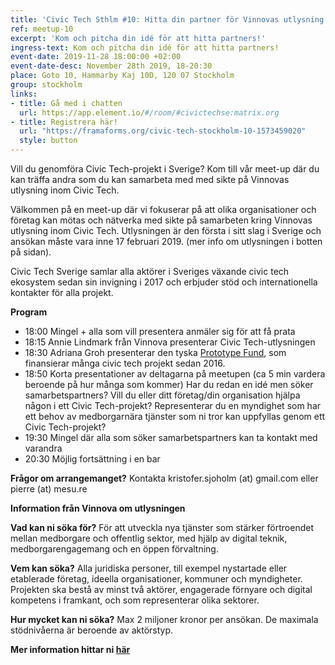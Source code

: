 ```yaml
---
title: 'Civic Tech Sthlm #10: Hitta din partner för Vinnovas utlysning'
ref: meetup-10
excerpt: 'Kom och pitcha din idé för att hitta partners!'
ingress-text: Kom och pitcha din idé för att hitta partners!
event-date: 2019-11-28 18:00:00 +02:00
event-date-desc: November 28th 2019, 18-20:30
place: Goto 10, Hammarby Kaj 10D, 120 07 Stockholm
group: stockholm
links:
- title: Gå med i chatten
  url: https://app.element.io/#/room/#civictechse:matrix.org
- title: Registrera här!
  url: "https://framaforms.org/civic-tech-stockholm-10-1573459020"
  style: button
---
```


Vill du genomföra Civic Tech-projekt i Sverige? Kom till vår meet-up där du kan träffa andra som du kan samarbeta med med sikte på Vinnovas utlysning inom Civic Tech.

Välkommen på en meet-up där vi fokuserar på att olika organisationer och företag kan mötas och nätverka med sikte på samarbeten kring Vinnovas utlysning inom Civic Tech. Utlysningen är den första i sitt slag i Sverige och ansökan måste vara inne 17 februari 2019. (mer info om utlysningen i botten på sidan).

Civic Tech Sverige samlar alla aktörer i Sveriges växande civic tech ekosystem sedan sin invigning i 2017 och erbjuder stöd och internationella kontakter för alla projekt.

**Program**
* 18:00 Mingel + alla som vill presentera anmäler sig för att få prata
* 18:15 Annie Lindmark från Vinnova presenterar Civic Tech-utlysningen
* 18:30 Adriana Groh presenterar den tyska [Prototype Fund](https://prototypefund.de/en/), som finansierar många civic tech projekt sedan 2016.
* 18:50 Korta presentationer av deltagarna på meetupen (ca 5 min vardera beroende på hur många som kommer)
Har du redan en idé men söker samarbetspartners?
Vill du eller ditt företag/din organisation hjälpa någon i ett Civic Tech-projekt?
Representerar du en myndighet som har ett behov av medborgarnära tjänster som ni tror kan uppfyllas genom ett Civic Tech-projekt?
* 19:30 Mingel där alla som söker samarbetspartners kan ta kontakt med varandra
* 20:30 Möjlig fortsättning i en bar

**Frågor om arrangemanget?** Kontakta kristofer.sjoholm (at) gmail.com eller pierre (at) mesu.re

**Information från Vinnova om utlysningen**

**Vad kan ni söka för?**
För att utveckla nya tjänster som stärker förtroendet mellan medborgare och offentlig sektor, med hjälp av digital teknik, medborgarengagemang och en öppen förvaltning.

**Vem kan söka?**
Alla juridiska personer, till exempel nystartade eller etablerade företag, ideella organisationer, kommuner och myndigheter. Projekten ska bestå av minst två aktörer, engagerade förnyare och digital kompetens i framkant, och som representerar olika sektorer.

**Hur mycket kan ni söka?**
Max 2 miljoner kronor per ansökan. De maximala stödnivåerna är beroende av aktörstyp.

**Mer information hittar ni [här](https://www.vinnova.se/e/civic-tech/digitala-tjanster-for-2019-04507/)**
